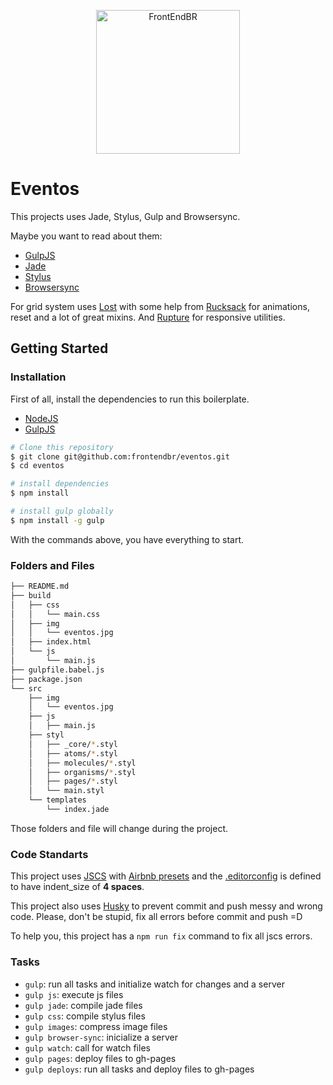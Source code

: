 <p align="center">
  <img src="https://avatars0.githubusercontent.com/u/16963863?v=3&s=200.jpg" alt="FrontEndBR" width="230" />
</p>

# Eventos

This projects uses Jade, Stylus, Gulp and Browsersync.

Maybe you want to read about them:
- [GulpJS](http://gulpjs.com/)
- [Jade](http://jade-lang.com/)
- [Stylus](http://learnboost.github.io/stylus/)
- [Browsersync](https://www.browsersync.io/)

For grid system uses [Lost](https://github.com/peterramsing/lost) with some help from [Rucksack](http://simplaio.github.io/rucksack/) for animations, reset and a lot of great mixins. And [Rupture](https://github.com/jenius/rupture) for responsive utilities.

## Getting Started

### Installation

First of all, install the dependencies to run this boilerplate.

- [NodeJS](http://nodejs.org/)
- [GulpJS](http://gulpjs.com/)


```sh
# Clone this repository
$ git clone git@github.com:frontendbr/eventos.git
$ cd eventos

# install dependencies
$ npm install

# install gulp globally
$ npm install -g gulp
```

With the commands above, you have everything to start.

### Folders and Files

```sh
├── README.md
├── build
│   ├── css
│   │   └── main.css
│   ├── img
│   │   └── eventos.jpg
│   ├── index.html
│   └── js
│       └── main.js
├── gulpfile.babel.js
├── package.json
└── src
    ├── img
    │   └── eventos.jpg
    ├── js
    │   ├── main.js
    ├── styl
    │   ├── _core/*.styl
    │   ├── atoms/*.styl
    │   ├── molecules/*.styl
    │   ├── organisms/*.styl
    │   ├── pages/*.styl 
    │   └── main.styl
    └── templates
        └── index.jade
```

Those folders and file will change during the project.

### Code Standarts

This project uses [JSCS](http://jscs.info/) with [Airbnb presets](https://github.com/airbnb/javascript) and the [.editorconfig](https://github.com/frontendbr/eventos/blob/skeleton/.editorconfig) is defined to have indent_size of **4 spaces**.

This project also uses [Husky](https://github.com/typicode/husky) to prevent commit and push messy and wrong code. Please, don't be stupid, fix all errors before commit and push =D

To help you, this project has a `npm run fix` command to fix all jscs errors.

### Tasks

- `gulp`: run all tasks and initialize watch for changes and a server
- `gulp js`: execute js files
- `gulp jade`: compile jade files
- `gulp css`: compile stylus files
- `gulp images`: compress image files
- `gulp browser-sync`: inicialize a server
- `gulp watch`: call for watch files
- `gulp pages`: deploy files to gh-pages
- `gulp deploys`: run all tasks and deploy files to gh-pages
